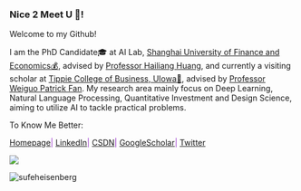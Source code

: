### Nice 2 Meet U 👋!

Welcome to my Github!

I am the PhD Candidate🎓 at AI Lab, [Shanghai University of Finance and Economics💰](https://www.sufe.edu.cn/), advised by [Professor Hailiang Huang](https://sime.sufe.edu.cn/5b/79/c10574a154489/page.htm), and currently a visiting scholar at [Tippie College of Business, UIowa🦅](https://tippie.uiowa.edu/), advised by [Professor Weiguo Patrick Fan](https://tippie.uiowa.edu/people/weiguo-fan). My research area mainly focus on Deep Learning, Natural Language Processing, Quantitative Investment and Design Science, aiming to utilize AI to tackle practical problems.

To Know Me Better:

<font color="DarkOrchid"> [Homepage](https://sufeheisenberg.github.io)| [LinkedIn](https://www.linkedin.com/in/sufewangziyuan/)| [CSDN](https://blog.csdn.net/weixin_43557139)| [GoogleScholar](https://scholar.google.com/citations?user=23aTfOwAAAAJ&hl=en)| [Twitter](https://twitter.com/sufeheisenberg) </font>

<p>
	<img src="https://github-readme-stats-git-masterorgs-github-readme-stats-team.vercel.app/api?username=sufeheisenberg&include_orgs=true&show_icons=true&hide_border=true&theme=swift" />
</p>
<p align="left"> 
  <img src="https://komarev.com/ghpvc/?username=sufeheisenberg&label=Profile%20views&color=brightgreen&style=plastic" alt="sufeheisenberg" /> 
</p>
